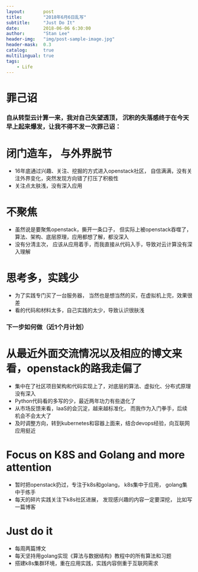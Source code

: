 ```yaml
---
layout:       post
title:        "2018年6月6日乱写"
subtitle:     "Just Do It"
date:         2018-06-06 6:30:00
author:       "Stan Lee"
header-img:   "img/post-sample-image.jpg"
header-mask:  0.3
catalog:      true
multilingual: true
tags:
    - Life
---
```

<h1>罪己诏</h1>

### 自从转型云计算一来，我对自己失望透顶， 沉积的失落感终于在今天早上起来爆发，让我不得不发一次罪己诏：

# 闭门造车， 与外界脱节
- 16年底通过兴趣、关注、挖掘的方式进入openstack社区， 自信满满，没有关注外界变化，突然发现方向错了打压了积极性
- 关注点太肤浅，没有深入应用

# 不聚焦
- 虽然说是要聚焦openstack，撕开一条口子， 但实际上被openstack吞噬了， 算法、架构、底层原理，应用都想了解，都没深入
- 没有分清主次， 应该从应用着手，而我直接从代码入手，导致对云计算没有深入理解

# 思考多，实践少
- 为了实践专门买了一台服务器， 当然也是想当然的买，在虚拟机上完，效果很差
- 看的代码和材料太多，自己实践的太少，导致认识很肤浅

### 下一步如何做（近1个月计划）

# 从最近外面交流情况以及相应的博文来看，openstack的路我走偏了
- 集中在了社区项目架构和代码实现上了，对底层的算法、虚拟化、分布式原理没有深入
- Python代码看的多写的少，最近两年功力有些退化了
- 从市场反馈来看，IaaS的会沉淀，越来越标准化， 而我作为入门拳手，后续机会不会太大了
- 及时调整方向，转到kubernetes和容器上面来，结合devops经验，向互联网应用挺近

# Focus on K8S and Golang and more attention
- 暂时把openstack扔过，专注于k8s和golang， k8s集中于应用， golang集中于练手
- 每天的碎片实践关注下k8s社区进展， 发现感兴趣的内容一定要深挖， 比如写一篇博客

# Just do it
- 每周两篇博文
- 每天坚持用golang实现《算法与数据结构》教程中的所有算法和习题
- 搭建k8s集群环境，重在应用实践，实践内容侧重于互联网需求
